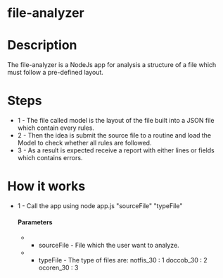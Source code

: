 # file-analyzer

# Description

The file-analyzer is a NodeJs app for analysis a structure of a file which must follow a pre-defined layout.

# Steps

* 1 - The file called model is the layout of the file built into a JSON file which contain every rules.
* 2 - Then the idea is submit the source file to a routine and load the Model to check whether all rules are followed.
* 3 - As a result is expected receive a report with either lines or fields which contains errors.

# How it works

* 1 - Call the app using node app.js "sourceFile" "typeFile"

    #### Parameters
    * - sourceFile - File which the user want to analyze.
    * - typeFile   - The type of files are: 
                        notfis_30  : 1
                        doccob_30  : 2
                        ocoren_30  : 3






